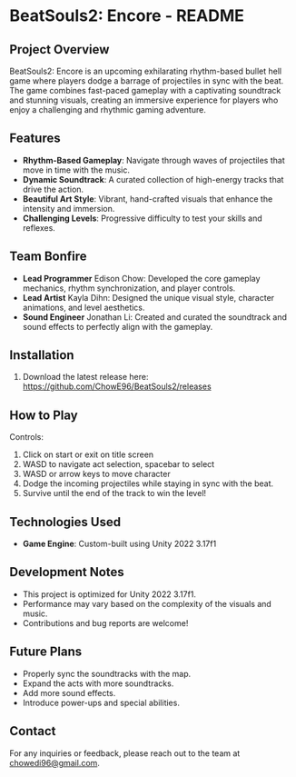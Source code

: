 # BeatSouls2: Encore - README

## Project Overview
BeatSouls2: Encore is an upcoming exhilarating rhythm-based bullet hell game where players dodge a barrage of projectiles in sync with the beat. The game combines fast-paced gameplay with a captivating soundtrack and stunning visuals, creating an immersive experience for players who enjoy a challenging and rhythmic gaming adventure.

## Features
- **Rhythm-Based Gameplay**: Navigate through waves of projectiles that move in time with the music.
- **Dynamic Soundtrack**: A curated collection of high-energy tracks that drive the action.
- **Beautiful Art Style**: Vibrant, hand-crafted visuals that enhance the intensity and immersion.
- **Challenging Levels**: Progressive difficulty to test your skills and reflexes.

## Team Bonfire
- **Lead Programmer** Edison Chow: Developed the core gameplay mechanics, rhythm synchronization, and player controls.
- **Lead Artist** Kayla Dihn: Designed the unique visual style, character animations, and level aesthetics.
- **Sound Engineer** Jonathan Li: Created and curated the soundtrack and sound effects to perfectly align with the gameplay.

## Installation
1. Download the latest release here:
    https://github.com/ChowE96/BeatSouls2/releases

## How to Play
Controls: 
1. Click on start or exit on title screen
2. WASD to navigate act selection, spacebar to select
3. WASD or arrow keys to move character
4. Dodge the incoming projectiles while staying in sync with the beat.
5. Survive until the end of the track to win the level!

## Technologies Used
- **Game Engine**: Custom-built using Unity 2022 3.17f1

## Development Notes
- This project is optimized for Unity 2022 3.17f1.
- Performance may vary based on the complexity of the visuals and music.
- Contributions and bug reports are welcome!

## Future Plans
- Properly sync the soundtracks with the map.
- Expand the acts with more soundtracks.
- Add more sound effects.
- Introduce power-ups and special abilities.

## Contact
For any inquiries or feedback, please reach out to the team at chowedi96@gmail.com.

